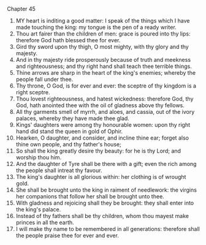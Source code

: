 

Chapter 45

1. MY heart is inditing a good matter: I speak of the things which I have made touching the king: my tongue is the pen of a ready writer.
2. Thou art fairer than the children of men: grace is poured into thy lips: therefore God hath blessed thee for ever.
3. Gird thy sword upon thy thigh, O most mighty, with thy glory and thy majesty.
4. And in thy majesty ride prosperously because of truth and meekness and righteousness; and thy right hand shall teach thee terrible things.
5. Thine arrows are sharp in the heart of the king's enemies; whereby the people fall under thee.
6. Thy throne, O God, is for ever and ever: the sceptre of thy kingdom is a right sceptre.
7. Thou lovest righteousness, and hatest wickedness: therefore God, thy God, hath anointed thee with the oil of gladness above thy fellows.
8. All thy garments smell of myrrh, and aloes, and cassia, out of the ivory palaces, whereby they have made thee glad.
9. Kings' daughters were among thy honourable women: upon thy right hand did stand the queen in gold of Ophir.
10. Hearken, O daughter, and consider, and incline thine ear; forget also thine own people, and thy father's house;
11. So shall the king greatly desire thy beauty: for he is thy Lord; and worship thou him.
12. And the daughter of Tyre shall be there with a gift; even the rich among the people shall intreat thy favour.
13. The king's daughter is all glorious within: her clothing is of wrought gold.
14. She shall be brought unto the king in raiment of needlework: the virgins her companions that follow her shall be brought unto thee.
15. With gladness and rejoicing shall they be brought: they shall enter into the king's palace.
16. Instead of thy fathers shall be thy children, whom thou mayest make princes in all the earth.
17. I will make thy name to be remembered in all generations: therefore shall the people praise thee for ever and ever.

